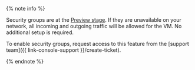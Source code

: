 {% note info %}

Security groups are at the [Preview stage](../../overview/concepts/launch-stages.md). If they are unavailable on your network, all incoming and outgoing traffic will be allowed for the VM. No additional setup is required.

To enable security groups, request access to this feature from the [support team]({{ link-console-support }}/create-ticket).

{% endnote %}